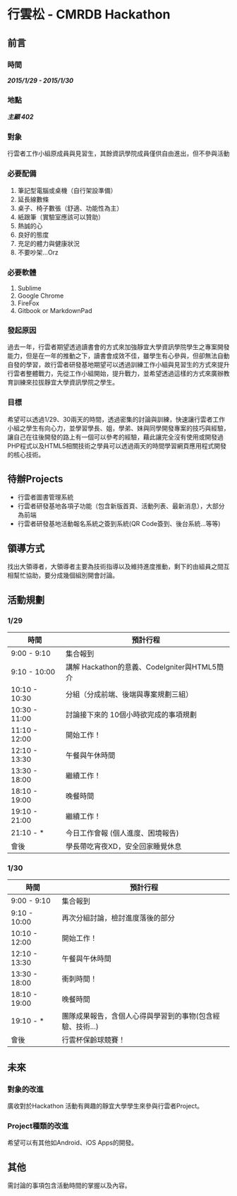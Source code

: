 # 行雲松 - CMRDB Hackathon

## 前言

### 時間

***2015/1/29 - 2015/1/30***

### 地點

***主顧 402***

### 對象

行雲者工作小組原成員與見習生，其餘資訊學院成員僅供自由進出，但不參與活動

### 必要配備

1. 筆記型電腦或桌機（自行架設準備）
1. 延長線數條
1. 桌子、椅子數張（舒適、功能性為主）
1. 紙跟筆（實驗室應該可以贊助）
1. 熱誠的心
1. 良好的態度
1. 充足的體力與健康狀況
1. 不要吵架...Orz 

### 必要軟體

1. Sublime
2. Google Chrome
3. FireFox
4. Gitbook or MarkdownPad

### 發起原因

過去一年，行雲者期望透過讀書會的方式來加強靜宜大學資訊學院學生之專案開發能力，但是在一年的推動之下，讀書會成效不佳，雖學生有心參與，但卻無法自動自發的學習，故行雲者研發基地期望可以透過訓練工作小組與見習生的方式來提升行雲者整體戰力，先從工作小組開始，提升戰力，並希望透過這樣的方式來廣辦教育訓練來拉拔靜宜大學資訊學院之學生。

### 目標

希望可以透過1/29、30兩天的時間，透過密集的討論與訓練，快速讓行雲者工作小組之學生有向心力，並學習學長、姐，學弟、妹與同學開發專案的技巧與經驗，讓自己在往後開發的路上有一個可以參考的經驗，藉此讓完全沒有使用或開發過PHP程式以及HTML5相關技術之學員可以透過兩天的時間學習網頁應用程式開發的核心技術。

## 待辦Projects

* 行雲者圖書管理系統
* 行雲者研發基地各項子功能（包含新版首頁、活動列表、最新消息），大部分為前端
* 行雲者研發基地活動報名系統之簽到系統(QR Code簽到、後台系統...等等)

## 領導方式

找出大領導者，大領導者主要為技術指導以及維持進度推動，剩下的由組員之間互相幫忙協助，要分成幾個組別開會討論。

## 活動規劃

### 1/29

時間 | 預計行程 | 
----- | ----- |
9:00 - 9:10 | 集合報到
9:10 - 10:00 | 講解 Hackathon的意義、CodeIgniter與HTML5簡介
10:10 - 10:30 | 分組（分成前端、後端與專案規劃三組）
10:30 - 11:00 | 討論接下來的 10個小時欲完成的事項規劃
11:10 - 12:00 | 開始工作！
12:10 - 13:30 | 午餐與午休時間
13:30 - 18:00 | 繼續工作！
18:10 - 19:00 | 晚餐時間
19:10 - 21:00 | 繼續工作！
21:10 - * | 今日工作會報 (個人進度、困境報告)
會後 | 學長帶吃宵夜XD，安全回家睡覺休息

### 1/30

時間 | 預計行程 | 
----- | ----- |
9:00 - 9:10 | 集合報到
9:10 - 10:00 | 再次分組討論，檢討進度落後的部分
10:10 - 12:00 | 開始工作！
12:10 - 13:30 | 午餐與午休時間
13:30 - 18:00 | 衝刺時間！
18:10 - 19:00 | 晚餐時間
19:10 - * | 團隊成果報告，含個人心得與學習到的事物(包含經驗、技術...)
會後 | 行雲杯保齡球競賽！

## 未來

### 對象的改進

廣收對於Hackathon 活動有興趣的靜宜大學學生來參與行雲者Project。

### Project種類的改進

希望可以有其他如Android、iOS Apps的開發。

## 其他

需討論的事項包含活動時間的掌握以及內容。

